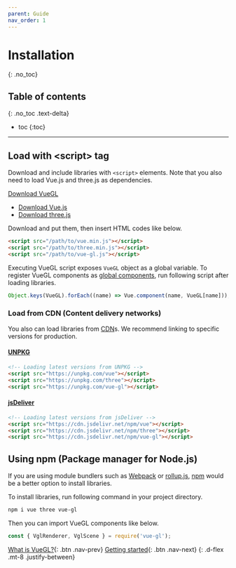```yaml
---
parent: Guide
nav_order: 1
---
```

# Installation
{: .no_toc}

## Table of contents
{: .no_toc .text-delta}

* toc
{:toc}

---

## Load with \<script\> tag
Download and include libraries with `<script>` elements. Note that you also need
to load Vue.js and three.js as dependencies.

<a href="/js/vue-gl.js" download class="btn btn-green">Download VueGL</a>

* [Download Vue.js](//vuejs.org/v2/guide/installation.html#Direct-lt-script-gt-Include)
* [Download three.js](//github.com/mrdoob/three.js/#usage)

Download and put them, then insert HTML codes like below.

```html
<script src="/path/to/vue.min.js"></script>
<script src="/path/to/three.min.js"></script>
<script src="/path/to/vue-gl.js"></script>
```

Executing VueGL script exposes `VueGL` object as a global variable. To register
VueGL components as [global components](//vuejs.org/v2/guide/components-registration.html#Global-Registration),
run following script after loading libraries.

```js
Object.keys(VueGL).forEach((name) => Vue.component(name, VueGL[name]));
```

### Load from CDN (Content delivery networks)
You also can load libraries from [CDN](//en.wikipedia.org/wiki/Content_delivery_network)s.
We recommend linking to specific versions for production.

#### [UNPKG](//unpkg.com)

```html
<!-- Loading latest versions from UNPKG -->
<script src="https://unpkg.com/vue"></script>
<script src="https://unpkg.com/three"></script>
<script src="https://unpkg.com/vue-gl"></script>
```

#### [jsDeliver](//www.jsdelivr.com)

```html
<!-- Loading latest versions from jsDeliver -->
<script src="https://cdn.jsdelivr.net/npm/vue"></script>
<script src="https://cdn.jsdelivr.net/npm/three"></script>
<script src="https://cdn.jsdelivr.net/npm/vue-gl"></script>
```

## Using npm (Package manager for Node.js)
If you are using module bundlers such as [Webpack](//webpack.js.org) or [rollup.js](//rollupjs.org),
[npm](//www.npmjs.com) would be a better option to install libraries.

To install libraries, run following command in your project directory.

```sh
npm i vue three vue-gl
```

Then you can import VueGL components like below.

```js
const { VglRenderer, VglScene } = require('vue-gl');
```

[What is VueGL?](index){: .btn .nav-prev}
[Getting started](getting-started){: .btn .nav-next}
{: .d-flex .mt-8 .justify-between}
